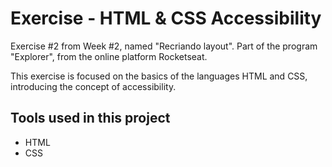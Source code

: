 
# Exercise - HTML & CSS Accessibility

Exercise #2 from Week #2, named "Recriando layout". Part of the program "Explorer", from the online platform Rocketseat.

This exercise is focused on the basics of the languages HTML and CSS, introducing the concept of accessibility.


## Tools used in this project

- HTML
- CSS
